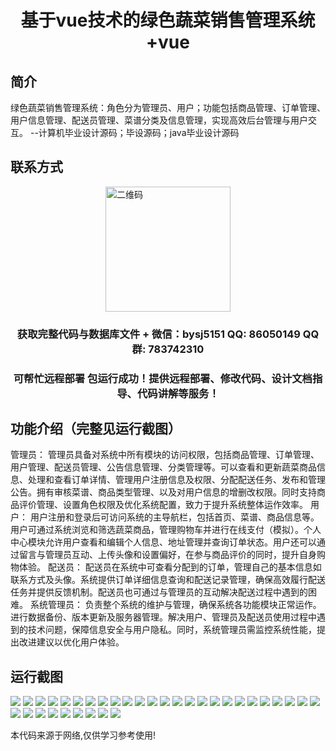 <p><h1 align="center">基于vue技术的绿色蔬菜销售管理系统+vue</h1></p>

## 简介
绿色蔬菜销售管理系统：角色分为管理员、用户；功能包括商品管理、订单管理、用户信息管理、配送员管理、菜谱分类及信息管理，实现高效后台管理与用户交互。    --计算机毕业设计源码；毕设源码；java毕业设计源码


## 联系方式
<img src="https://bs-1329754181.cos.ap-shanghai.myqcloud.com/wx.jpg" alt="二维码" style="display: block; margin: 0 auto;" width="200px">
<p><h3 align="center">获取完整代码与数据库文件 + 微信：bysj5151 QQ: 86050149 QQ群: 783742310</h3></p>
<p><h3 align="center">可帮忙远程部署 包运行成功！提供远程部署、修改代码、设计文档指导、代码讲解等服务！</h3></p>

## 功能介绍（完整见运行截图）
管理员： 管理员具备对系统中所有模块的访问权限，包括商品管理、订单管理、用户管理、配送员管理、公告信息管理、分类管理等。可以查看和更新蔬菜商品信息、处理和查看订单详情、管理用户注册信息及权限、分配配送任务、发布和管理公告。拥有审核菜谱、商品类型管理、以及对用户信息的增删改权限。同时支持商品评价管理、设置角色权限及优化系统配置，致力于提升系统整体运作效率。 用户： 用户注册和登录后可访问系统的主导航栏，包括首页、菜谱、商品信息等。用户可通过系统浏览和筛选蔬菜商品，管理购物车并进行在线支付（模拟）。个人中心模块允许用户查看和编辑个人信息、地址管理并查询订单状态。用户还可以通过留言与管理员互动、上传头像和设置偏好，在参与商品评价的同时，提升自身购物体验。 配送员： 配送员在系统中可查看分配到的订单，管理自己的基本信息如联系方式及头像。系统提供订单详细信息查询和配送记录管理，确保高效履行配送任务并提供反馈机制。配送员也可通过与管理员的互动解决配送过程中遇到的困难。 系统管理员： 负责整个系统的维护与管理，确保系统各功能模块正常运作。进行数据备份、版本更新及服务器管理。解决用户、管理员及配送员使用过程中遇到的技术问题，保障信息安全与用户隐私。同时，系统管理员需监控系统性能，提出改进建议以优化用户体验。


## 运行截图
![](https://bs-1329754181.cos.ap-shanghai.myqcloud.com/ssm/GreenVegetableSalesManagementSystem/img/001.jpg)
![](https://bs-1329754181.cos.ap-shanghai.myqcloud.com/ssm/GreenVegetableSalesManagementSystem/img/002.jpg)
![](https://bs-1329754181.cos.ap-shanghai.myqcloud.com/ssm/GreenVegetableSalesManagementSystem/img/003.jpg)
![](https://bs-1329754181.cos.ap-shanghai.myqcloud.com/ssm/GreenVegetableSalesManagementSystem/img/004.jpg)
![](https://bs-1329754181.cos.ap-shanghai.myqcloud.com/ssm/GreenVegetableSalesManagementSystem/img/005.jpg)
![](https://bs-1329754181.cos.ap-shanghai.myqcloud.com/ssm/GreenVegetableSalesManagementSystem/img/006.jpg)
![](https://bs-1329754181.cos.ap-shanghai.myqcloud.com/ssm/GreenVegetableSalesManagementSystem/img/007.jpg)
![](https://bs-1329754181.cos.ap-shanghai.myqcloud.com/ssm/GreenVegetableSalesManagementSystem/img/008.jpg)
![](https://bs-1329754181.cos.ap-shanghai.myqcloud.com/ssm/GreenVegetableSalesManagementSystem/img/009.jpg)
![](https://bs-1329754181.cos.ap-shanghai.myqcloud.com/ssm/GreenVegetableSalesManagementSystem/img/010.jpg)
![](https://bs-1329754181.cos.ap-shanghai.myqcloud.com/ssm/GreenVegetableSalesManagementSystem/img/011.jpg)
![](https://bs-1329754181.cos.ap-shanghai.myqcloud.com/ssm/GreenVegetableSalesManagementSystem/img/012.jpg)
![](https://bs-1329754181.cos.ap-shanghai.myqcloud.com/ssm/GreenVegetableSalesManagementSystem/img/013.jpg)
![](https://bs-1329754181.cos.ap-shanghai.myqcloud.com/ssm/GreenVegetableSalesManagementSystem/img/014.jpg)
![](https://bs-1329754181.cos.ap-shanghai.myqcloud.com/ssm/GreenVegetableSalesManagementSystem/img/015.jpg)
![](https://bs-1329754181.cos.ap-shanghai.myqcloud.com/ssm/GreenVegetableSalesManagementSystem/img/016.jpg)
![](https://bs-1329754181.cos.ap-shanghai.myqcloud.com/ssm/GreenVegetableSalesManagementSystem/img/017.jpg)
![](https://bs-1329754181.cos.ap-shanghai.myqcloud.com/ssm/GreenVegetableSalesManagementSystem/img/018.jpg)
![](https://bs-1329754181.cos.ap-shanghai.myqcloud.com/ssm/GreenVegetableSalesManagementSystem/img/019.jpg)
![](https://bs-1329754181.cos.ap-shanghai.myqcloud.com/ssm/GreenVegetableSalesManagementSystem/img/020.jpg)
![](https://bs-1329754181.cos.ap-shanghai.myqcloud.com/ssm/GreenVegetableSalesManagementSystem/img/021.jpg)
![](https://bs-1329754181.cos.ap-shanghai.myqcloud.com/ssm/GreenVegetableSalesManagementSystem/img/022.jpg)
![](https://bs-1329754181.cos.ap-shanghai.myqcloud.com/ssm/GreenVegetableSalesManagementSystem/img/023.jpg)
![](https://bs-1329754181.cos.ap-shanghai.myqcloud.com/ssm/GreenVegetableSalesManagementSystem/img/024.jpg)
![](https://bs-1329754181.cos.ap-shanghai.myqcloud.com/ssm/GreenVegetableSalesManagementSystem/img/025.jpg)
![](https://bs-1329754181.cos.ap-shanghai.myqcloud.com/ssm/GreenVegetableSalesManagementSystem/img/026.jpg)
![](https://bs-1329754181.cos.ap-shanghai.myqcloud.com/ssm/GreenVegetableSalesManagementSystem/img/027.jpg)
![](https://bs-1329754181.cos.ap-shanghai.myqcloud.com/ssm/GreenVegetableSalesManagementSystem/img/028.jpg)
![](https://bs-1329754181.cos.ap-shanghai.myqcloud.com/ssm/GreenVegetableSalesManagementSystem/img/029.jpg)
![](https://bs-1329754181.cos.ap-shanghai.myqcloud.com/ssm/GreenVegetableSalesManagementSystem/img/030.jpg)
![](https://bs-1329754181.cos.ap-shanghai.myqcloud.com/ssm/GreenVegetableSalesManagementSystem/img/031.jpg)
![](https://bs-1329754181.cos.ap-shanghai.myqcloud.com/ssm/GreenVegetableSalesManagementSystem/img/032.jpg)
![](https://bs-1329754181.cos.ap-shanghai.myqcloud.com/ssm/GreenVegetableSalesManagementSystem/img/033.jpg)
![](https://bs-1329754181.cos.ap-shanghai.myqcloud.com/ssm/GreenVegetableSalesManagementSystem/img/034.jpg)

<p>本代码来源于网络,仅供学习参考使用!</p>

